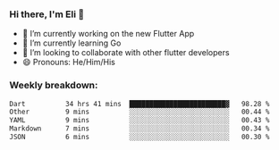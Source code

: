 ### Hi there, I'm Eli 👋
- 🔭 I’m currently working on the new Flutter App
- 🌱 I’m currently learning Go
- 🦄 I’m looking to collaborate with other flutter developers
- 😄 Pronouns: He/Him/His

### Weekly breakdown:
<!--START_SECTION:waka-->

```txt
Dart          34 hrs 41 mins  ████████████████████████▓   98.28 %
Other         9 mins          ░░░░░░░░░░░░░░░░░░░░░░░░░   00.44 %
YAML          9 mins          ░░░░░░░░░░░░░░░░░░░░░░░░░   00.43 %
Markdown      7 mins          ░░░░░░░░░░░░░░░░░░░░░░░░░   00.34 %
JSON          6 mins          ░░░░░░░░░░░░░░░░░░░░░░░░░   00.30 %
```

<!--END_SECTION:waka-->
